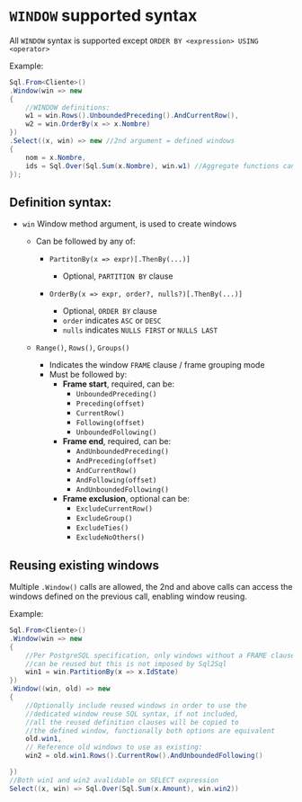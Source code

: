 # `WINDOW` supported syntax

All `WINDOW` syntax is supported except `ORDER BY <expression> USING <operator>`

Example:
```csharp
Sql.From<Cliente>()
.Window(win => new
{
    //WINDOW definitions:
    w1 = win.Rows().UnboundedPreceding().AndCurrentRow(),
    w2 = win.OrderBy(x => x.Nombre)
})
.Select((x, win) => new //2nd argument = defined windows
{
    nom = x.Nombre,
    ids = Sql.Over(Sql.Sum(x.Nombre), win.w1) //Aggregate functions can reference defined windows 
});
```

## Definition syntax:

- `win` Window method argument, is used to create windows
    - Can be followed by any of:
        - `PartitonBy(x => expr)[.ThenBy(...)]`
            - Optional, `PARTITION BY` clause

        - `OrderBy(x => expr, order?, nulls?)[.ThenBy(...)]`
            - Optional, `ORDER BY` clause
            - `order` indicates `ASC` or `DESC`
            -  `nulls` indicates `NULLS FIRST` or `NULLS LAST`

    -  `Range()`, `Rows()`, `Groups()`
        - Indicates the window `FRAME` clause / frame grouping mode
        - Must be followed by:
            - **Frame start**, required, can be:
                - `UnboundedPreceding()`
                - `Preceding(offset)`
                - `CurrentRow()`
                - `Following(offset)`
                - `UnboundedFollowing()`
            - **Frame end**, required, can be:
                - `AndUnboundedPreceding()`
                - `AndPreceding(offset)`
                - `AndCurrentRow()`
                - `AndFollowing(offset)`
                - `AndUnboundedFollowing()`
            - **Frame exclusion**, optional can be:
                - `ExcludeCurrentRow()`
                - `ExcludeGroup()`
                - `ExcludeTies()`
                - `ExcludeNoOthers()`

## Reusing existing windows
Multiple `.Window()` calls are allowed, the 2nd and above calls can access the windows defined on the previous call, enabling window reusing.

Example:
```csharp
Sql.From<Cliente>()
.Window(win => new
{
    //Per PostgreSQL specification, only windows without a FRAME clause
    //can be reused but this is not imposed by Sql2Sql
    win1 = win.PartitionBy(x => x.IdState)
})
.Window((win, old) => new
{
    //Optionally include reused windows in order to use the
    //dedicated window reuse SQL syntax, if not included,
    //all the reused definition clauses will be copied to 
    //the defined window, functionally both options are equivalent
    old.win1,
    // Reference old windows to use as existing:
    win2 = old.win1.Rows().CurrentRow().AndUnboundedFollowing()

})
//Both win1 and win2 avalidable on SELECT expression
Select((x, win) => Sql.Over(Sql.Sum(x.Amount), win.win2)) 
```